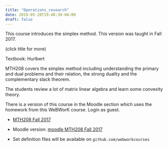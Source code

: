 ```yaml
---
title: "Operations_research"
date: 2019-05-28T19:48:39-04:00
draft: false
---
```


This course introduces the simplex method.  This version was taught in Fall 2017.

(click title for more)
<!--more-->

Textbook: Hurlbert 

MTH208 covers the simplex method including understanding the primary
and dual problems and their relation, the strong duality and the complementary slack theorem.
 
The  students review a lot of matrix linear algebra and 
learn some convexity theory.

There is a version of this course in the Moodle section which uses the homework from this
WeBWorK course. Login as guest.

- [MTH208 Fall 2017](https://demo.webwork.rochester.edu/webwork2/fall17mth208/)

- Moodle version:
[moodle MTH208 Fall 2017](https://demo.webwork.rochester.edu/moodle/course/view.php?id=16)

- Set definition files will be available on `github.com/webworkcourses`

